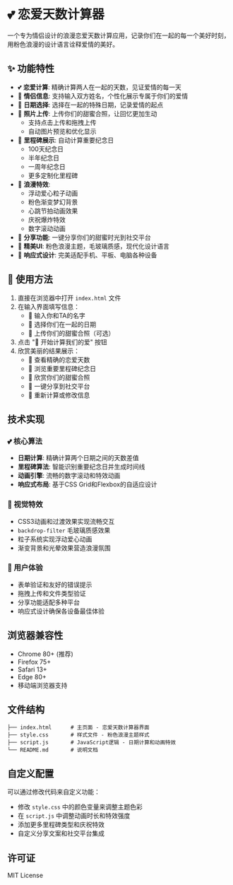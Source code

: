 # 💕 恋爱天数计算器

一个专为情侣设计的浪漫恋爱天数计算应用，记录你们在一起的每一个美好时刻，用粉色浪漫的设计语言诠释爱情的美好。

## ✨ 功能特性

- 💕 **恋爱计算**: 精确计算两人在一起的天数，见证爱情的每一天
- 👫 **情侣信息**: 支持输入双方姓名，个性化展示专属于你们的爱情
- 📅 **日期选择**: 选择在一起的特殊日期，记录爱情的起点
- 📸 **照片上传**: 上传你们的甜蜜合照，让回忆更加生动
  - 支持点击上传和拖拽上传
  - 自动图片预览和优化显示
- 🎊 **里程碑展示**: 自动计算重要纪念日
  - 100天纪念日
  - 半年纪念日  
  - 一周年纪念日
  - 更多定制化里程碑
- 💖 **浪漫特效**: 
  - 浮动爱心粒子动画
  - 粉色渐变梦幻背景
  - 心跳节拍动画效果
  - 庆祝爆炸特效
  - 数字滚动动画
- 📱 **分享功能**: 一键分享你们的甜蜜时光到社交平台
- 🎨 **精美UI**: 粉色浪漫主题，毛玻璃质感，现代化设计语言
- 📱 **响应式设计**: 完美适配手机、平板、电脑各种设备

## 🚀 使用方法

1. 直接在浏览器中打开 `index.html` 文件
2. 在输入界面填写信息：
   - 👫 输入你和TA的名字
   - 📅 选择你们在一起的日期
   - 📸 上传你们的甜蜜合照（可选）
3. 点击 "💖 开始计算我们的爱" 按钮
4. 欣赏美丽的结果展示：
   - 🎯 查看精确的恋爱天数
   - 🎊 浏览重要里程碑纪念日
   - 📸 欣赏你们的甜蜜合照
   - 📱 一键分享到社交平台
   - 🔄 重新计算或修改信息

## 技术实现

### 💕 核心算法

- **日期计算**: 精确计算两个日期之间的天数差值
- **里程碑算法**: 智能识别重要纪念日并生成时间线
- **动画引擎**: 流畅的数字滚动和特效动画
- **响应式布局**: 基于CSS Grid和Flexbox的自适应设计

### 🎨 视觉特效

- CSS3动画和过渡效果实现流畅交互
- `backdrop-filter` 毛玻璃质感效果
- 粒子系统实现浮动爱心动画
- 渐变背景和光晕效果营造浪漫氛围

### 📱 用户体验

- 表单验证和友好的错误提示
- 拖拽上传和文件类型验证
- 分享功能适配多种平台
- 响应式设计确保各设备最佳体验

## 浏览器兼容性

- Chrome 80+ (推荐)
- Firefox 75+
- Safari 13+
- Edge 80+
- 移动端浏览器支持

## 文件结构

```
├── index.html      # 主页面 - 恋爱天数计算器界面
├── style.css       # 样式文件 - 粉色浪漫主题样式
├── script.js       # JavaScript逻辑 - 日期计算和动画特效
└── README.md       # 说明文档
```

## 自定义配置

可以通过修改代码来自定义功能：

- 修改 `style.css` 中的颜色变量来调整主题色彩
- 在 `script.js` 中调整动画时长和特效强度
- 添加更多里程碑类型和庆祝特效
- 自定义分享文案和社交平台集成

## 许可证

MIT License